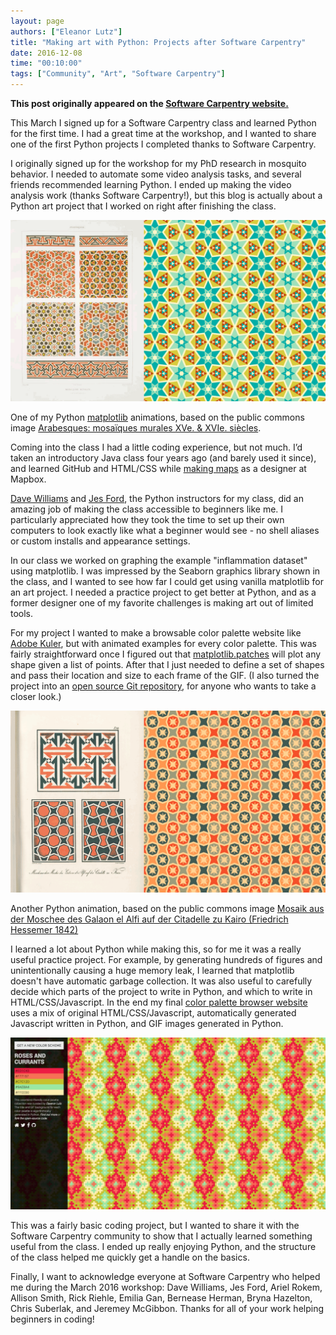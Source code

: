 ```yaml
---
layout: page
authors: ["Eleanor Lutz"]
title: "Making art with Python: Projects after Software Carpentry"
date: 2016-12-08
time: "00:10:00"
tags: ["Community", "Art", "Software Carpentry"]
---
```


<p><b>This post originally appeared on the <a href="https://software-carpentry.org/">Software Carpentry website.</a></b></p>

This March I signed up for a Software Carpentry class and learned Python for the first time. I had a great time at the workshop, and I wanted to share one of the first Python projects I completed thanks to Software Carpentry. 

I originally signed up for the workshop for my PhD research in mosquito behavior. I needed to automate some video analysis tasks, and several friends recommended learning Python. I ended up making the video analysis work (thanks Software Carpentry!), but this blog is actually about a Python art project that I worked on right after finishing the class.

![](/files/2016/12/art2.gif)

One of my Python [matplotlib](http://matplotlib.org/) animations, based on the public commons image [Arabesques: mosaïques murales XVe. & XVIe. siècles](http://digitalcollections.nypl.org/items/510d47d9-665a-a3d9-e040-e00a18064a99).

Coming into the class I had a little coding experience, but not much. I’d taken an introductory Java class four years ago (and barely used it since), and learned GitHub and HTML/CSS while [making maps](http://a.tiles.mapbox.com/v3/eleanor.ipncow29/page.html#16/48.8656/2.3170) as a designer at Mapbox.

[Dave Williams](http://www.charlesdavidwilliams.com/) and [Jes Ford](http://jesford.github.io/), the Python instructors for my class, did an amazing job of making the class accessible to beginners like me. I particularly appreciated how they took the time to set up their own computers to look exactly like what a beginner would see - no shell aliases or custom installs and appearance settings. 

In our class we worked on graphing the example "inflammation dataset" using matplotlib. I was impressed by the Seaborn graphics library shown in the class, and I wanted to see how far I could get using vanilla matplotlib for an art project. I needed a practice project to get better at Python, and as a former designer one of my favorite challenges is making art out of limited tools. 

For my project I wanted to make a browsable color palette website like [Adobe Kuler](https://color.adobe.com/explore/most-popular/?time=all), but with animated examples for every color palette. This was fairly straightforward once I figured out that [matplotlib.patches](http://matplotlib.org/api/patches_api.html) will plot any shape given a list of points. After that I just needed to define a set of shapes and pass their location and size to each frame of the GIF. (I also turned the project into an [open source Git repository](https://github.com/TabletopWhale/AnimatedPythonPatterns), for anyone who wants to take a closer look.)

![](/files/2016/12/art0.gif)

Another Python animation, based on the public commons image [Mosaik aus der Moschee des Galaon el Alfi auf der Citadelle zu Kairo (Friedrich Hessemer 1842)](http://digitalcollections.nypl.org/items/510d47d9-6923-a3d9-e040-e00a18064a99)

I learned a lot about Python while making this, so for me it was a really useful practice project. For example, by generating hundreds of figures and unintentionally causing a huge memory leak, I learned that matplotlib doesn't have automatic garbage collection. It was also useful to carefully decide which parts of the project to write in Python, and which to write in HTML/CSS/Javascript. In the end my final [color palette browser website](http://tabletopwhale.com/colorpalette.html) uses a mix of original HTML/CSS/Javascript, automatically generated Javascript written in Python, and GIF images generated in Python. 

![](/files/2016/12/art1.jpg)

This was a fairly basic coding project, but I wanted to share it with the Software Carpentry community to show that I actually learned something useful from the class. I ended up really enjoying Python, and the structure of the class helped me quickly get a handle on the basics. 

Finally, I want to acknowledge everyone at Software Carpentry who helped me during the March 2016 workshop: Dave Williams, Jes Ford, Ariel Rokem, Allison Smith, Rick Riehle, Emilia Gan, Bernease Herman, Bryna Hazelton, Chris Suberlak, and Jeremey McGibbon. Thanks for all of your work helping beginners in coding!
